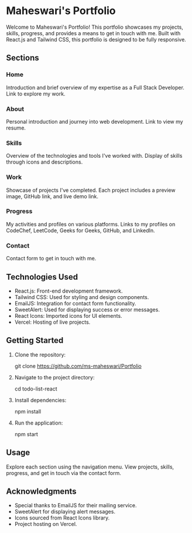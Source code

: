 # Maheswari's Portfolio

Welcome to Maheswari's Portfolio! This portfolio showcases my projects, skills, progress, and provides a means to get in touch with me. Built with React.js and Tailwind CSS, this portfolio is designed to be fully responsive.

## Sections

### Home

Introduction and brief overview of my expertise as a Full Stack Developer.
Link to explore my work.

### About

Personal introduction and journey into web development.
Link to view my resume.

### Skills

Overview of the technologies and tools I've worked with.
Display of skills through icons and descriptions.

### Work

Showcase of projects I've completed.
Each project includes a preview image, GitHub link, and live demo link.

### Progress

My activities and profiles on various platforms.
Links to my profiles on CodeChef, LeetCode, Geeks for Geeks, GitHub, and LinkedIn.

### Contact
Contact form to get in touch with me.

## Technologies Used

- React.js: Front-end development framework.
- Tailwind CSS: Used for styling and design components.
- EmailJS: Integration for contact form functionality.
- SweetAlert: Used for displaying success or error messages.
- React Icons: Imported icons for UI elements.
- Vercel: Hosting of live projects.

## Getting Started

1. Clone the repository:
   
   git clone https://github.com/ms-maheswari/Portfolio

2. Navigate to the project directory:

   cd todo-list-react

3. Install dependencies:

   npm install

4. Run the application:

   npm start

## Usage

Explore each section using the navigation menu.
View projects, skills, progress, and get in touch via the contact form.

## Acknowledgments

- Special thanks to EmailJS for their mailing service.
- SweetAlert for displaying alert messages.
- Icons sourced from React Icons library.
- Project hosting on Vercel.
